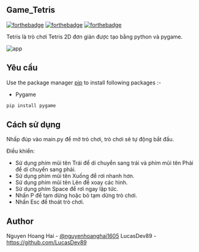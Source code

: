 ## Game_Tetris

[![forthebadge](https://forthebadge.com/images/badges/built-with-love.svg)](https://forthebadge.com)
[![forthebadge](https://forthebadge.com/images/badges/built-with-swag.svg)](https://forthebadge.com)
[![forthebadge](https://forthebadge.com/images/badges/made-with-python.svg)](https://forthebadge.com)

Tetris là trò chơi Tetris 2D đơn giản được tạo bằng python và pygame.

![app](https://github.com/user-attachments/assets/43b04fbb-6cf7-4052-8911-61a837966d03)


## Yêu cầu

Use the package manager [pip](https://pip.pypa.io/en/stable/) to install following packages :-
* Pygame

```bash
pip install pygame
```

## Cách sử dụng

Nhấp đúp vào main.py để mở trò chơi, trò chơi sẽ tự động bắt đầu.

Điều khiển:
* Sử dụng phím mũi tên Trái để di chuyển sang trái và phím mũi tên Phải để di chuyển sang phải.
* Sử dụng phím mũi tên Xuống để rơi nhanh hơn.
* Sử dụng phím mũi tên Lên để xoay các hình.
* Sử dụng phím Space để rơi ngay lập tức.
* Nhấn P để tạm dừng hoặc bỏ tạm dừng trò chơi.
* Nhấn Esc để thoát trò chơi.


## Author
Nguyen Hoang Hai - [@nguyenhoanghai1605](https://github.com/nguyenhoanghai1605)
LucasDev89 - https://github.com/LucasDev89 
